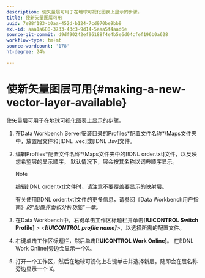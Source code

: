 ```yaml
---
description: 使矢量层可用于在地球可视化图表上显示的步骤。
title: 使新矢量图层可用
uuid: 7e88f183-b0aa-452d-b124-7cd970be9bb9
exl-id: aaa1a680-3733-43c3-9d14-5aaa5f4aad6e
source-git-commit: d9df90242ef96188f4e4b5e6d04cfef196b0a628
workflow-type: tm+mt
source-wordcount: '178'
ht-degree: 24%

---
```


# 使新矢量图层可用{#making-a-new-vector-layer-available}

使矢量层可用于在地球可视化图表上显示的步骤。

1. 在Data Workbench Server安装目录的Profiles\*配置文件名称*\Maps文件夹中，放置层文件和[!DNL .vec]或[!DNL .tsv]文件。
1. 编辑Profiles\*配置文件名称*\Maps文件夹中的[!DNL order.txt]文件，以反映您希望层的显示顺序。 默认情况下，层会按其名称以词典顺序显示。

   >[!NOTE]
   >
   >编辑[!DNL order.txt]文件时，请注意不要覆盖要显示的映射层。

   有关使用[!DNL order.txt]文件的更多信息，请参阅《Data Workbench用户指南》*的“配置界面和分析功能”一章。*

1. 在Data Workbench中，右键单击工作区标题栏并单击&#x200B;**[!UICONTROL Switch Profile]** > *&lt;**[!UICONTROL profile name]**>*，以选择所需的配置文件。
1. 右键单击工作区标题栏，然后单击&#x200B;**[!UICONTROL Work Online]**。 在[!DNL Work Online]旁边会显示一个X。
1. 打开一个工作区，然后在地球可视化上右键单击并选择新层。随即会在层名称旁边显示一个 X。
